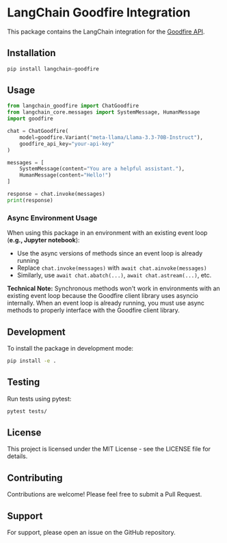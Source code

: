 # LangChain Goodfire Integration

This package contains the LangChain integration for the [Goodfire API](https://docs.goodfire.ai/).

## Installation

```bash
pip install langchain-goodfire
```

## Usage

```python
from langchain_goodfire import ChatGoodfire
from langchain_core.messages import SystemMessage, HumanMessage
import goodfire

chat = ChatGoodfire(
    model=goodfire.Variant("meta-llama/Llama-3.3-70B-Instruct"),
    goodfire_api_key="your-api-key"
)

messages = [
    SystemMessage(content="You are a helpful assistant."),
    HumanMessage(content="Hello!")
]

response = chat.invoke(messages)
print(response)
```

### Async Environment Usage

When using this package in an environment with an existing event loop (**e.g., Jupyter notebook**):
- Use the async versions of methods since an event loop is already running
- Replace `chat.invoke(messages)` with `await chat.ainvoke(messages)`
- Similarly, use `await chat.abatch(...)`, `await chat.astream(...)`, etc.

**Technical Note:** Synchronous methods won't work in environments with an existing event loop because the Goodfire client library uses asyncio internally. When an event loop is already running, you must use async methods to properly interface with the Goodfire client library.

## Development

To install the package in development mode:

```bash
pip install -e .
```

## Testing

Run tests using pytest:

```bash
pytest tests/
```

## License

This project is licensed under the MIT License - see the LICENSE file for details.

## Contributing

Contributions are welcome! Please feel free to submit a Pull Request.

## Support

For support, please open an issue on the GitHub repository.
